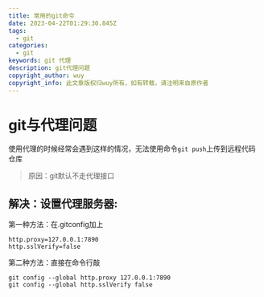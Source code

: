 ```yaml
---
title: 常用的git命令
date: 2023-04-22T01:29:30.845Z
tags:
  - git
categories:
  - git
keywords: git 代理
description: git代理问题
copyright_author: wuy
copyright_info: 此文章版权归wuy所有，如有转载，请注明来自原作者
---
```


# git与代理问题

使用代理的时候经常会遇到这样的情况，无法使用命令`git push`上传到远程代码仓库



> 原因：git默认不走代理接口



## 解决：设置代理服务器:

第一种方法：在.gitconfig加上
```
http.proxy=127.0.0.1:7890
http.sslVerify=false
```
第二种方法：直接在命令行敲
```
git config --global http.proxy 127.0.0.1:7890
git config --global http.sslVerify false
```



